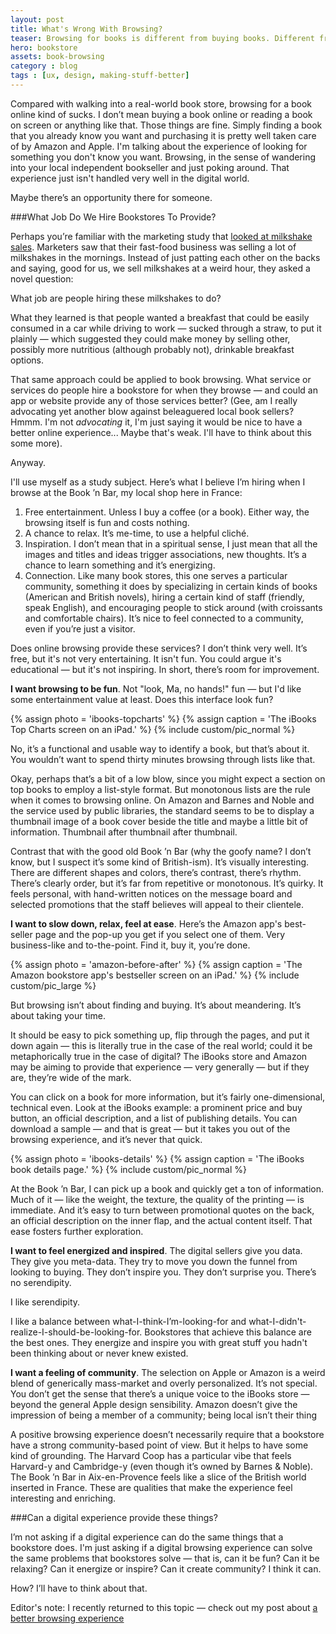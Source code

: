 ```yaml
---
layout: post
title: What's Wrong With Browsing?
teaser: Browsing for books is different from buying books. Different from reading books. It's a distinct experience that solves a distinct set of problems. I've been doing a lot of browsing lately — online — and I think the experience is pretty poor. Can it be improved?
hero: bookstore
assets: book-browsing
category : blog
tags : [ux, design, making-stuff-better]
---
```

Compared with walking into a real-world book store, browsing for a book online kind of sucks. I don’t mean buying a book online or reading a book on screen or anything like that. Those things are fine. Simply finding a book that you already know you want and purchasing it is pretty well taken care of by Amazon and Apple. I'm talking about the experience of looking for something you don't know you want. Browsing, in the sense of wandering into your local independent bookseller and just poking around. That experience just isn't handled very well in the digital world.

Maybe there’s an opportunity there for someone.

###What Job Do We Hire Bookstores To Provide?

Perhaps you’re familiar with the marketing study that [looked at milkshake sales](http://www.earwolf.com/episode/creating-scarcity/). Marketers saw that their fast-food business was selling a lot of milkshakes in the mornings. Instead of just patting each other on the backs and saying, good for us, we sell milkshakes at a weird hour, they asked a novel question: 

What job are people hiring these milkshakes to do? 

What they learned is that people wanted a breakfast that could be easily consumed in a car while driving to work — sucked through a straw, to put it plainly — which suggested they could make money by selling other, possibly more nutritious (although probably not), drinkable breakfast options.

That same approach could be applied to book browsing. What service or services do people hire a bookstore for when they browse — and could an app or website provide any of those services better? (Gee, am I really advocating yet another blow against beleaguered local book sellers? Hmmm. I'm not *advocating* it, I'm just saying it would be nice to have a better online experience... Maybe that's weak. I'll have to think about this some more).

Anyway.

I'll use myself as a study subject. Here’s what I believe I’m hiring when I browse at the Book ’n Bar, my local shop here in France:  

1. Free entertainment. Unless I buy a coffee (or a book). Either way, the browsing itself is fun and costs nothing.
2. A chance to relax. It’s me-time, to use a helpful cliché.
3. Inspiration. I don’t mean that in a spiritual sense, I just mean that all the images and titles and ideas trigger associations, new thoughts. It’s a chance to learn something and it’s energizing.
4. Connection. Like many book stores, this one serves a particular community, something it does by specializing in certain kinds of books (American and British novels), hiring a certain kind of staff (friendly, speak English), and encouraging people to stick around (with croissants and comfortable chairs). It’s nice to feel connected to a community, even if you’re just a visitor.

Does online browsing provide these services? I don’t think very well. It’s free, but it's not very entertaining. It isn't fun. You could argue it's educational — but it's not inspiring. In short, there’s room for improvement. 

**I want browsing to be fun**. Not "look, Ma, no hands!" fun — but I'd like some entertainment value at least. Does this interface look fun? 

{% assign photo = 'ibooks-topcharts' %}
{% assign caption = 'The iBooks Top Charts screen on an iPad.' %}
{% include custom/pic_normal %}

No, it’s a functional and usable way to identify a book, but that’s about it. You wouldn’t want to spend thirty minutes browsing through lists like that.

Okay, perhaps that’s a bit of a low blow, since you might expect a section on top books to employ a list-style format. But monotonous lists are the rule when it comes to browsing online. On Amazon and Barnes and Noble and the service used by public libraries, the standard seems to be to display a thumbnail image of a book cover beside the title and maybe a little bit of information. Thumbnail after thumbnail after thumbnail. 

Contrast that with the good old Book ’n Bar (why the goofy name? I don’t know, but I suspect it’s some kind of British-ism). It’s visually interesting. There are different shapes and colors, there’s contrast, there’s rhythm. There’s clearly order, but it’s far from repetitive or monotonous. It’s quirky. It feels personal, with hand-written notices on the message board and selected promotions that the staff believes will appeal to their clientele.

**I want to slow down, relax, feel at ease**.  Here’s the Amazon app's best-seller page and the pop-up you get if you select one of them. Very business-like and to-the-point. Find it, buy it, you’re done.

{% assign photo = 'amazon-before-after' %}
{% assign caption = 'The Amazon bookstore app's bestseller screen on an iPad.' %}
{% include custom/pic_large %}

But browsing isn’t about finding and buying. It’s about meandering. It’s about taking your time.  

It should be easy to pick something up, flip through the pages, and put it down again —  this is literally true in the case of the real world; could it be metaphorically true in the case of digital? The iBooks store and Amazon may be aiming to provide that experience — very generally — but if they are, they’re wide of the mark. 

You can click on a book for more information, but it’s fairly one-dimensional, technical even. Look at the iBooks example: a prominent price and buy button, an official description, and a list of publishing details. You can download a sample — and that is great — but it takes you out of the browsing experience, and it’s never that quick. 

{% assign photo = 'ibooks-details' %}
{% assign caption = 'The iBooks book details page.' %}
{% include custom/pic_normal %}

At the Book ’n Bar, I can pick up a book and quickly get a ton of information. Much of it — like the weight, the texture, the quality of the printing — is immediate. And it’s easy to turn between promotional quotes on the back, an official description on the inner flap, and the actual content itself. That ease fosters further exploration.

**I want to feel energized and inspired**. The digital sellers give you data. They give you meta-data. They try to move you down the funnel from looking to buying. They don’t inspire you. They don’t surprise you. There’s no serendipity. 

I like serendipity.

I like a balance between what-I-think-I’m-looking-for and what-I-didn't-realize-I-should-be-looking-for. Bookstores that  achieve this balance are the best ones. They energize and inspire you with great stuff you hadn't been thinking about or never knew existed.

**I want a feeling of community**. The selection on Apple or Amazon is a weird blend of generically mass-market and overly personalized. It’s not special. You don’t get the sense that there’s a unique voice to the iBooks store — beyond the general Apple design sensibility. Amazon doesn’t give the impression of being a member of a community; being local isn’t their thing

A positive browsing experience doesn’t necessarily require that a bookstore have a strong community-based point of view. But it helps to have some kind of grounding. The Harvard Coop has a particular vibe that feels Harvard-y and Cambridge-y (even though it’s owned by Barnes & Noble). The Book ’n Bar in Aix-en-Provence feels like a slice of the British world inserted in France. These are qualities that make the experience feel interesting and enriching.

###Can a digital experience provide these things?

I’m not asking if a digital experience can do the same things that a bookstore does. I'm just asking if a digital browsing experience can solve the same problems that bookstores solve — that is, can it be fun? Can it be relaxing? Can it energize or inspire? Can it create community? I think it can. 

How? I’ll have to think about that. 

Editor's note: I recently returned to this topic — check out my post about [a better browsing experience](/blog/2015/12/11/better-book-browsing/)